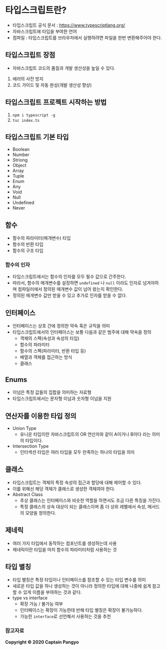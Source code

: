 # 타입스크립트란?
- 타입스크립트 공식 문서 : https://www.typescriptlang.org/
- 자바스크립트에 타입을 부여한 언어
- 컴파일 : 타입스크립트를 브라우저에서 실행하려면 파일을 한번 변환해주어야 한다.

## 타입스크립트 장점
- 자바스크립트 코드의 품질과 개발 생산성을 높일 수 있다.
1. 에러의 사전 방지
2. 코드 가이드 및 자동 완성(개발 생산성 향상)

## 타입스크립트 프로젝트 시작하는 방법
1. <code>npm i typescript -g</code>
2. <code>tsc index.ts</code>

## 타입스크립트 기본 타입
- Boolean
- Number
- Striong
- Object
- Array
- Tuple
- Enum
- Any
- Void
- Null
- Undefined
- Never

## 함수
- 함수의 파라미터(매개변수) 타입
- 함수의 반환 타입
- 함수의 구조 타입

### 함수의 인자
- 타입스크립트에서는 함수의 인자를 모두 필수 값으로 간주한다.
- 따라서, 함수의 매개변수를 설정하면 <code>undefined</code> 나 <code>null</code> 이라도 인자로 넘겨야하며 컴파일러에서 정의된 매개변수 값이 넘어 왔는지 확인한다.
- 정의된 매개변수 값만 받을 수 있고 추가로 인자를 받을 수 없다.

## 인터페이스
- 인터페이스는 상호 간에 정의한 약속 혹은 규칙을 의미
- 타입스크립트에서의 인터페이스는 보통 다음과 같은 범주에 대해 약속을 정의
    - 객체의 스펙(속성과 속성의 타입)
    - 함수의 파라미터
    - 함수의 스펙(파라미터, 반환 타입 등)
    - 배열과 객체를 접근하는 방식
    - 클래스

## Enums
- 이넘은 특정 값들의 집합을 의미하는 자료형
- 타입스크립트에서는 문자형 이넘과 숫자형 이넘을 지원

## 연산자를 이용한 타입  정의
- Union Type
    - 유니온 타입이란 자바스크립트의 OR 연산자와 같이 A이거나 B이다 라는 의미의 타입이다.
- Intersection Type
    - 인터섹션 타입은 여러 타입을 모두 만족하는 하나의 타입을 의미

## 클래스
- 타입스크립트는 객체의 특정 속성의 접근과 할당에 대해 제어할 수 있다.
- 이를 위해선 해당 객체가 클래스로 생성한 객체여야 한다.
- Abstract Class
    - 추상 클래스는 인터페이스와 비슷한 역할을 하면서도 조금 다른 특징을 가진다.
    - 특정 클래스의 상속 대상이 되는 클래스이며 좀 더 상위 레벨에서 속성, 메서드의 모양을 정의한다.

## 제네릭
- 여러 가지 타입에서 동작하는 컴포넌트를 생성하는데 사용
- 제네릭이란 타입을 마치 함수의 파라미터처럼 사용하는 것

## 타입 별칭
- 타입 별칭은 특정 타입이나 인터페이스를 참조할 수 있는 타입 변수를 의미
- 새로운 타입 값을 하나 생성하는 것이 아니라 정의한 타입에 대해 나중에 쉽게 참고할 수 있게 이름을 부여하는 것과 같다.
- type vs interface
    - 확장 가능 / 불가능 여부
    - 인터페이스는 확장이 가능한데 반해 타입 별칭은 확장이 불가능하다.
    - 가능한 <code>interface</code>로 선언해서 사용하는 것을 추천

### 참고자료
**Copyright © 2020 Captain Pangyo**